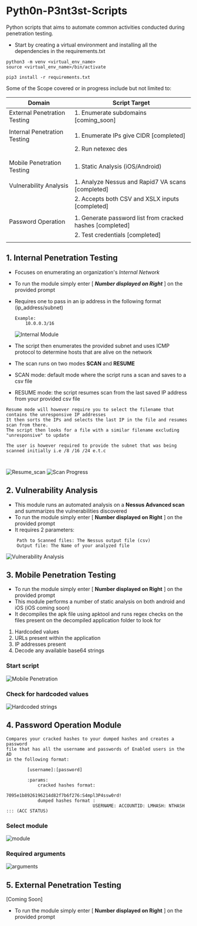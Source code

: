# Pyth0n-P3nt3st-Scripts

Python scripts that aims to automate common activities conducted during penetration testing.
- Start by creating a virtual environment and installing all the dependencies in the requirements.txt
```shell
python3 -m venv <virtual_env_name>
source <virtual_env_name>/bin/activate

pip3 install -r requirements.txt

```
  
Some of the Scope covered or in progress include but not limited to:

| Domain                       | Script Target                                                      |
|------------------------------|--------------------------------------------------------------------|
| External Penetration Testing | 1. Enumerate subdomains                           [coming_soon]    |
|                              |                                                                    |
| Internal Penetration Testing | 1. Enumerate IPs give CIDR                        [completed]      |
|                              | 2. Run netexec         des                                         |
|                              |                                                                    |
|                              |                                                                    |
| Mobile Penetration Testing   | 1. Static Analysis (iOS/Android)                                   |
|                              |                                                                    |
| Vulnerability Analysis       | 1. Analyze Nessus and Rapid7 VA scans             [completed]      |
|                              | 2. Accepts both CSV and XSLX inputs               [completed]      |
|                              |                                                                    |
| Password Operation           | 1. Generate password list from cracked hashes     [completed]      |
|                              | 2. Test credentials                               [completed]      |
|                              |                                                                    |
## 1. Internal Penetration Testing

- Focuses on enumerating an organization's _Internal Network_
- To run the module simply enter [ **_Number displayed on Right_** ] on the provided prompt
- Requires one to pass in an ip address in the following format (ip_address/subnet)
 
  ```text
  Example:
      10.0.0.3/16
  ```
  ![Internal Module](images/internal-2.png)

- The script then enumerates the provided subnet and uses ICMP protocol to determine hosts that are alive on the network
- The scan runs on two modes **SCAN** and **RESUME**
- SCAN mode: default mode where the script runs a scan and saves to a csv file
- RESUME mode: the script resumes scan from the last saved IP address from your provided csv file

```text
Resume mode will however require you to select the filename that contains the unresponsive IP addresses
It then sorts the IPs and selects the last IP in the file and resumes scan from there.
The script then looks for a file with a similar filename excluding "unresponsive" to update

The user is however required to provide the subnet that was being scanned initially i.e /8 /16 /24 e.t.c

 

```
![Resume_scan](images/internal_resume.png)
![Scan Progress](images/scan_progress.png)

## 2. Vulnerability Analysis

- This module runs an automated analysis on a **Nessus Advanced scan** and summarizes the vulnerabilities discovered
- To run the module simply enter [ **Number displayed on Right** ] on the provided prompt
- It requires 2 parameters:

```text
    Path to Scanned files: The Nessus output file (csv)
    Output file: The Name of your analyzed file
```
![Vulnerability Analysis](images/va.png)

## 3. Mobile Penetration Testing


- To run the module simply enter [ **Number displayed on Right** ] on the provided prompt
- This module performs a number of static analysis on both android and iOS (iOS coming soon)
- It decompiles the apk file using apktool and runs regex checks on the files present on the decompiled application folder to look for
1. Hardcoded values
2. URLs present within the application
3. IP addresses present
4. Decode any available base64 strings

### Start script
![Mobile Penetration](images/mobile-start.png)

### Check for hardcoded values
![Hardcoded strings](images/mobile-hardcoded.png)

## 4. Password Operation Module

```text
Compares your cracked hashes to your dumped hashes and creates a password
file that has all the username and passwords of Enabled users in the AD
in the following format:

        [username]:[password]

        :params:
            cracked hashes format:
                                 7095e1b8926196214d82f7b6f276:S4mpl3P4ssw0rd!
            dumped hashes format :
                                 USERNAME: ACCOUNTID: LMHASH: NTHASH ::: (ACC STATUS)
```

### Select module
![module](images/password1.png)
### Required arguments
![arguments](images/password-02.png)

## 5. External Penetration Testing

[Coming Soon]

- To run the module simply enter [ **Number displayed on Right** ] on the provided prompt


